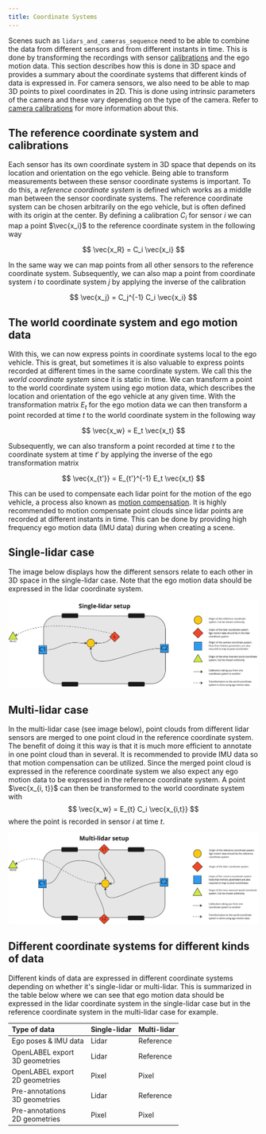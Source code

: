 ```yaml
---
title: Coordinate Systems
---
```


Scenes such as `lidars_and_cameras_sequence` need to be able to combine the data from different sensors and from
different instants in time. This is done by transforming the recordings with sensor [calibrations](calibrations.md) and 
the ego motion data. This section describes how this is done in 3D space and provides a summary about the coordinate 
systems that different kinds of data is expressed in. For camera sensors, we also need to be able to map
3D points to pixel coordinates in 2D. This is done using intrinsic parameters of the camera and these vary depending
on the type of the camera. Refer to [camera calibrations](./calibrations.md#camera) for more information about this.

## The reference coordinate system and calibrations

Each sensor has its own coordinate system in 3D space that depends on its location and orientation on the ego vehicle.
Being able to transform measurements between these sensor coordinate systems is important. To do this, a _reference
coordinate system_ is defined which works as a middle man between the sensor coordinate systems. The reference coordinate 
system can be chosen arbitrarily on the ego vehicle, but is often defined with its origin at the center. 
By defining a calibration $C_i$ for sensor $i$ we can map a point $\vec{x_i}$ to the reference coordinate system in the 
following way

$$
\vec{x_R} = C_i \vec{x_i}
$$

In the same way we can map points from all other sensors to the reference coordinate system. Subsequently, we can also
map a point from coordinate system $i$ to coordinate system $j$ by applying the inverse of the calibration

$$
\vec{x_j} = C_j^{-1} C_i \vec{x_i}
$$

## The world coordinate system and ego motion data

With this, we can now express points in coordinate systems local to the ego vehicle. This is great, but sometimes it is 
also valuable to express points recorded at different times in the same coordinate system. We call this 
the _world coordinate system_ since it is static in time. We can transform a point to the world coordinate system using ego
motion data, which describes the location and orientation of the ego vehicle at any given time. With the transformation
matrix $E_t$ for the ego motion data we can then transform a point recorded at time $t$ to the world coordinate system
in the following way

$$
\vec{x_w} = E_t \vec{x_t}
$$

Subsequently, we can also transform a point recorded at time $t$ to the coordinate system at time $t'$ by applying the 
inverse of the ego transformation matrix

$$
\vec{x_{t'}} = E_{t'}^{-1} E_t \vec{x_t}
$$

This can be used to compensate each lidar point for the motion of the ego vehicle, a process also known as 
[motion compensation](./inputs/lidars_with_imu_data.md). It is highly recommended to motion compensate point clouds
since lidar points are recorded at different instants in time. This can be done by providing high frequency ego motion 
data (IMU data) during when creating a scene. 

## Single-lidar case

The image below displays how the different sensors relate to each other in 3D space in the single-lidar case. Note that 
the ego motion data should be expressed in the lidar coordinate system.


![Single lidar setup](../../static/img/single-lidar-setup.png)

## Multi-lidar case


In the multi-lidar case (see image below), point clouds from different lidar sensors are merged to one point cloud in 
the reference coordinate system. 
The benefit of doing it this way is that it is much more efficient to annotate in one point cloud than in several. 
It is recommended to provide IMU data so that motion compensation can be utilized. Since the merged 
point cloud is expressed in the reference coordinate system we also expect any ego motion data to be expressed
in the reference coordinate system. A point $\vec{x_{i, t}}$ can then be transformed to the world coordinate system with
$$
\vec{x_w} = E_{t} C_i \vec{x_{i,t}}
$$
where the point is recorded in sensor $i$ at time $t$.

![Multi-lidar setup](../../static/img/multi-lidar-setup.png)



## Different coordinate systems for different kinds of data

Different kinds of data are expressed in different coordinate systems depending on whether it's single-lidar or 
multi-lidar. This is summarized in the table below where we can see that ego motion data should be expressed
in the lidar coordinate system in the single-lidar case but in the reference coordinate system in the multi-lidar case
for example. 


| Type of data                        | Single-lidar     | Multi-lidar |
|:------------------------------------|:-----------------|:------------|
| Ego poses & IMU data                | Lidar            | Reference   |
| OpenLABEL export <br/>3D geometries | Lidar            | Reference   |
| OpenLABEL export <br/>2D geometries | Pixel            | Pixel       | 
| Pre-annotations <br/>3D geometries  | Lidar            | Reference   |
| Pre-annotations <br/>2D geometries  | Pixel            | Pixel       | 

